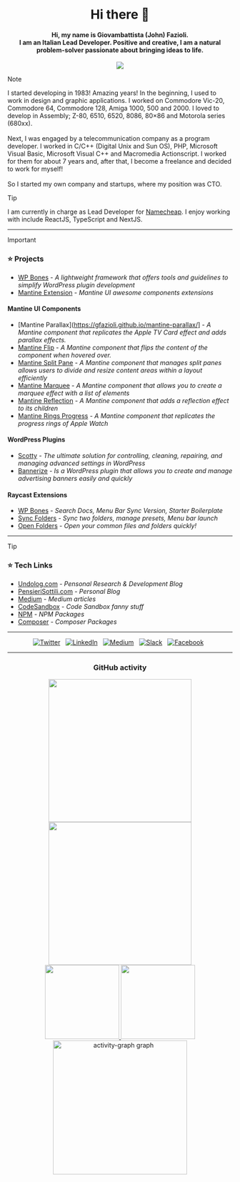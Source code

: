 <!-- Improved compatibility of back to top link: See: https://github.com/othneildrew/Best-README-Template/pull/73 -->
<a id="readme-top"></a>

<div align="center">
    <h1>Hi there 👋</h1>
</div>


<div align="center">
<h4>Hi, my name is Giovambattista (John) Fazioli.<br/> I am an Italian Lead Developer. Positive and creative, I am a natural problem-solver passionate about bringing ideas to life.</h4>
</div>

<div align="center">
<img src="https://github.com/user-attachments/assets/25b93dfd-c058-4489-a792-5f253caaae60"/>
</div>

> [!NOTE]
> I started developing in 1983! Amazing years! In the beginning,  I used to work in design and graphic applications. I worked on Commodore Vic-20, Commodore 64, Commodore 128, Amiga 1000, 500 and 2000. I loved to develop in Assembly; Z-80, 6510, 6520, 8086, 80×86 and Motorola series (680xx).<br/><br/>
> Next, I was engaged by a telecommunication company as a program developer. I worked in C/C++ (Digital Unix and Sun OS), PHP, Microsoft Visual Basic, Microsoft Visual C++ and Macromedia Actionscript. I worked for them for about 7 years and, after that, I become a freelance and decided to work for myself!<br/><br/>
> So I started my own company and startups, where my position was CTO.

> [!TIP]
> I am currently in charge as Lead Developer for [Namecheap](https://namecheap.com). I enjoy working with include ReactJS, TypeScript and NextJS.

---
> [!IMPORTANT]
> <h3>⭐ Projects</h3>
>
> - [WP Bones](https://wpbones.com) - _A lightweight framework that offers tools and guidelines to simplify WordPress plugin development_
> - [Mantine Extension](https://mantine-extensions.vercel.app) - _Mantine UI awesome components extensions_
>
> #### Mantine UI Components
>
> - [Mantine Parallax](https://gfazioli.github.io/mantine-parallax/] - _A Mantine component that replicates the Apple TV Card effect and adds parallax effects._
> - [Mantine Flip](https://gfazioli.github.io/mantine-flip/) - _A Mantine component that flips the content of the component when hovered over._
> - [Mantine Split Pane](https://gfazioli.github.io/mantine-split-pane/) - _A Mantine component that manages split panes allows users to divide and resize content areas within a layout efficiently_
> - [Mantine Marquee](https://gfazioli.github.io/mantine-marquee/) - _A Mantine component that allows you to create a marquee effect with a list of elements_
> - [Mantine Reflection](https://gfazioli.github.io/mantine-reflection/) - _A Mantine component that adds a reflection effect to its children_
> - [Mantine Rings Progress](https://gfazioli.github.io/mantine-rings-progress/) - _A Mantine component that replicates the progress rings of Apple Watch_
>
> #### WordPress Plugins
>
> - [Scotty](https://wordpress.org/plugins/scotty/) - _The ultimate solution for controlling, cleaning, repairing, and managing advanced settings in WordPress_
> - [Bannerize](https://bannerize.vercel.app/) - _Is a WordPress plugin that allows you to create and manage advertising banners easily and quickly_
>
> #### Raycast Extensions
>
> - [WP Bones](https://www.raycast.com/Undolog/wp-bones) - _Search Docs, Menu Bar Sync Version, Starter Boilerplate_
> - [Sync Folders](https://www.raycast.com/Undolog/sync-folders) - _Sync two folders, manage presets, Menu bar launch_
> - [Open Folders](https://www.raycast.com/timothy_boye/open-folders) - _Open your common files and folders quickly!_



---

> [!TIP]
> <h3>⭐ Tech Links</h3>
>
> - [Undolog.com](https://undolog.com) - _Pensonal Research & Development Blog_
> - [PensieriSottili.com](https://pensierisottili.com) - _Personal Blog_
> - [Medium](https://medium.com/@giovambattista.fazioli) - _Medium articles_
> - [CodeSandbox](https://codesandbox.io/u/gfazioli) - _Code Sandbox fanny stuff_
> - [NPM](https://www.npmjs.com/~gfazioli) - _NPM Packages_
> - [Composer](https://packagist.org/users/gfazioli/packages/) - _Composer Packages_
>

<hr/>

<div align="center">

[![Twitter](https://img.shields.io/badge/Twitter-%231877F2.svg?style=for-the-badge&logo=x&logoColor=white)](https://twitter.com/gfazioli) &nbsp;
[![LinkedIn](https://img.shields.io/badge/Linkedin-%231877F2.svg?style=for-the-badge&logo=Linkedin&logoColor=white)](https://it.linkedin.com/in/giovambattistafazioli) &nbsp;
[![Medium](https://img.shields.io/badge/medium-%231877F2.svg?style=for-the-badge&logo=medium&logoColor=white)](https://medium.com/@giovambattista.fazioli) &nbsp;
[![Slack](https://img.shields.io/badge/Slack-%231877F2.svg?style=for-the-badge&logo=Slack&logoColor=white)](https://undolog.slack.com) &nbsp;
[![Facebook](https://img.shields.io/badge/Facebook-%231877F2.svg?style=for-the-badge&logo=Facebook&logoColor=white)](https://www.facebook.com/undolog) &nbsp;

</div>

<hr/>

<div align="center">
    <h3>GitHub activity</h3>
</div>

<div align="center">
    <a href="https://github.com/gfazioli">
        <img height="320" src="https://github-profile-trophy.vercel.app/?username=gfazioli&theme=onedark&margin-w=3&margin-h=3&no-frame=true&row=2&column=3">
    </a> 
    <a href="https://github.com/gfazioli">
        <img height="320" src="https://github-readme-stats.vercel.app/api/top-langs/?username=gfazioli&theme=great-gatsby&hide_border=true">
    </a>
</div>



<div align="center">
    <a href="https://github.com/gfazioli">
        <img height="166" src="https://github-readme-stats.vercel.app/api?username=gfazioli&show_icons=true&theme=great-gatsby&hide_border=true">
    </a> 
    <a href="https://github.com/gfazioli">
        <img height="166" src="http://github-readme-streak-stats.herokuapp.com/?user=gfazioli&theme=great-gatsby&hide_border=true">
    </a>
</div>
  
<div align="center">
  <img src="https://github-readme-activity-graph.vercel.app/graph?username=gfazioli&radius=16&theme=github-dark&area=true&order=5&hide_border=true" height="300" alt="activity-graph graph"  />
</div>




